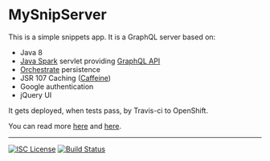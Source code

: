# MySnipServer

This is a simple snippets app. It is a GraphQL server based on:

- Java 8
- [Java Spark](http://sparkjava.com/) servlet providing [GraphQL API](http://graphql.org/)
- [Orchestrate](https://orchestrate.io/) persistence 
- JSR 107 Caching ([Caffeine](https://github.com/ben-manes/caffeine))   
- Google authentication
- jQuery UI

It gets deployed, when tests pass, by Travis-ci to OpenShift.

You can read more [here](https://nwillc.wordpress.com/2015/10/30/from-dropbox-to-orchestrate/) and [here](https://nwillc.wordpress.com/2016/10/13/graphql-java-server-javascript-client/).

-----
[![ISC License](http://shields-nwillc.rhcloud.com/shield/tldrlegal?package=ISC)](http://shields-nwillc.rhcloud.com/homepage/tldrlegal?package=ISC)
[![Build Status](http://shields-nwillc.rhcloud.com/shield/travis-ci?path=nwillc&package=mysnipserver)](http://shields-nwillc.rhcloud.com/homepage/travis-ci?path=nwillc&package=mysnipserver)
